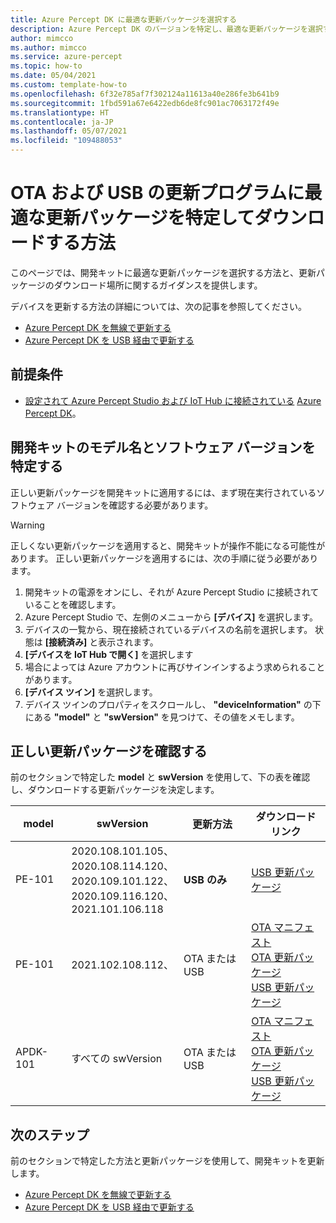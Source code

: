 ```yaml
---
title: Azure Percept DK に最適な更新パッケージを選択する
description: Azure Percept DK のバージョンを特定し、最適な更新パッケージを選択する方法
author: mimcco
ms.author: mimcco
ms.service: azure-percept
ms.topic: how-to
ms.date: 05/04/2021
ms.custom: template-how-to
ms.openlocfilehash: 6f32e785af7f302124a11613a40e286fe3b641b9
ms.sourcegitcommit: 1fbd591a67e6422edb6de8fc901ac7063172f49e
ms.translationtype: HT
ms.contentlocale: ja-JP
ms.lasthandoff: 05/07/2021
ms.locfileid: "109488053"
---
```

# <a name="how-to-determine-and-download-the-best-update-package-for-ota-and-usb-updates"></a>OTA および USB の更新プログラムに最適な更新パッケージを特定してダウンロードする方法

このページでは、開発キットに最適な更新パッケージを選択する方法と、更新パッケージのダウンロード場所に関するガイダンスを提供します。

デバイスを更新する方法の詳細については、次の記事を参照してください。
- [Azure Percept DK を無線で更新する](https://docs.microsoft.com/azure/azure-percept/how-to-update-over-the-air)
- [Azure Percept DK を USB 経由で更新する](https://docs.microsoft.com/azure/azure-percept/how-to-update-via-usb)


## <a name="prerequisites"></a>前提条件

- [設定されて Azure Percept Studio および IoT Hub に接続されている](https://docs.microsoft.com/azure/azure-percept/quickstart-percept-dk-set-up) [Azure Percept DK](https://go.microsoft.com/fwlink/?linkid=2155270)。

## <a name="identify-the-model-name-and-software-version-of-your-dev-kit"></a>開発キットのモデル名とソフトウェア バージョンを特定する
正しい更新パッケージを開発キットに適用するには、まず現在実行されているソフトウェア バージョンを確認する必要があります。

> [!WARNING]
> 正しくない更新パッケージを適用すると、開発キットが操作不能になる可能性があります。 正しい更新パッケージを適用するには、次の手順に従う必要があります。

1. 開発キットの電源をオンにし、それが Azure Percept Studio に接続されていることを確認します。
1. Azure Percept Studio で、左側のメニューから **[デバイス]** を選択します。
1. デバイスの一覧から、現在接続されているデバイスの名前を選択します。 状態は **[接続済み]** と表示されます。
1. **[デバイスを IoT Hub で開く]** を選択します
1. 場合によっては Azure アカウントに再びサインインするよう求められることがあります。
1. **[デバイス ツイン]** を選択します。
1. デバイス ツインのプロパティをスクロールし、 **"deviceInformation"** の下にある **"model"** と **"swVersion"** を見つけて、その値をメモします。

## <a name="determine-the-correct-update-package"></a>正しい更新パッケージを確認する
前のセクションで特定した **model** と **swVersion** を使用して、下の表を確認し、ダウンロードする更新パッケージを決定します。


|model  |swVersion  |更新方法  |ダウンロード リンク  |
|---------|---------|---------|---------|
|PE-101     |2020.108.101.105、 <br>2020.108.114.120、 <br>2020.109.101.122、 <br>2020.109.116.120、 <br>2021.101.106.118        |**USB のみ**         |[USB 更新パッケージ](https://go.microsoft.com/fwlink/?linkid=2155734)         |
|PE-101     |2021.102.108.112、 <br>         |OTA または USB        |[OTA マニフェスト](https://go.microsoft.com/fwlink/?linkid=2155625)<br>[OTA 更新パッケージ](https://go.microsoft.com/fwlink/?linkid=2161538)<br>[USB 更新パッケージ](https://go.microsoft.com/fwlink/?linkid=2155734)          |
|APDK-101     |すべての swVersion        |OTA または USB       | [OTA マニフェスト](https://go.microsoft.com/fwlink/?linkid=2162292)<br>[OTA 更新パッケージ](https://go.microsoft.com/fwlink/?linkid=2161538)<br>[USB 更新パッケージ](https://go.microsoft.com/fwlink/?linkid=2155734)        |



## <a name="next-steps"></a>次のステップ
前のセクションで特定した方法と更新パッケージを使用して、開発キットを更新します。
- [Azure Percept DK を無線で更新する](https://docs.microsoft.com/azure/azure-percept/how-to-update-over-the-air)
- [Azure Percept DK を USB 経由で更新する](https://docs.microsoft.com/azure/azure-percept/how-to-update-via-usb)

